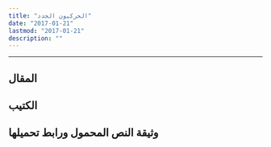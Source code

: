 ```yaml
---
title: "الحركيون الجدد"
date: "2017-01-21"
lastmod: "2017-01-21"
description: ""
---
```

****

## المقال

## الكتيب

## وثيقة النص المحمول ورابط تحميلها

###
